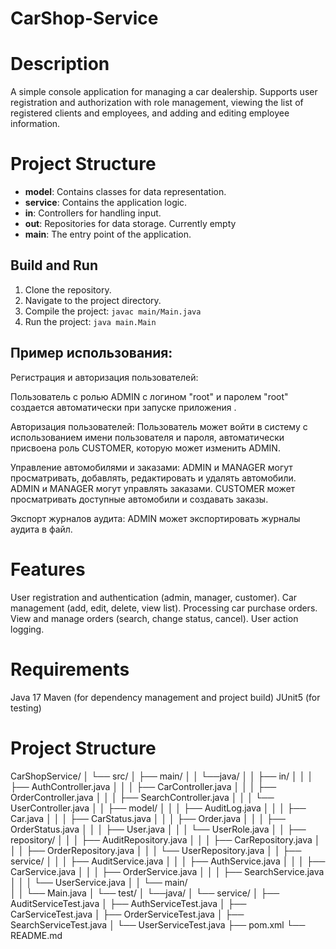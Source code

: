 # CarShop-Service

# Description
A simple console application for managing a car dealership. Supports user registration and authorization with role management, viewing the list of registered clients and employees, and adding and editing employee information.

# Project Structure
- **model**: Contains classes for data representation.
- **service**: Contains the application logic.
- **in**: Controllers for handling input.
- **out**: Repositories for data storage. Currently empty
- **main**: The entry point of the application.

## Build and Run
1. Clone the repository.
2. Navigate to the project directory.
3. Compile the project: `javac main/Main.java`
4. Run the project: `java main.Main`

## Пример использования:

Регистрация и авторизация пользователей:

Пользователь с ролью ADMIN с логином "root" и паролем "root" создается автоматически при запуске приложения .

Авторизация пользователей:
Пользователь может войти в систему с использованием имени пользователя и пароля, автоматически присвоена роль CUSTOMER, которую может изменить ADMIN.

Управление автомобилями и заказами:
ADMIN и MANAGER могут просматривать, добавлять, редактировать и удалять автомобили.
ADMIN и MANAGER могут управлять заказами.
CUSTOMER может просматривать доступные автомобили и создавать заказы.

Экспорт журналов аудита:
ADMIN может экспортировать журналы аудита в файл.

# Features
User registration and authentication (admin, manager, customer).
Car management (add, edit, delete, view list).
Processing car purchase orders.
View and manage orders (search, change status, cancel).
User action logging.

# Requirements
Java 17
Maven (for dependency management and project build)
JUnit5 (for testing)

# Project Structure
CarShopService/
│	└──	src/
│		├──	main/
│		│	└──java/
│		│		├── in/
│		│		│   ├── AuthController.java
│		│		│   ├── CarController.java
│		│		│   ├── OrderController.java
│		│		│   ├── SearchController.java
│		│		│   └── UserController.java
│		│		├── model/
│		│		│	├── AuditLog.java
│		│		│   ├── Car.java
│		│		│	├── CarStatus.java
│		│		│   ├── Order.java
│		│		│	├── OrderStatus.java
│		│		│   ├── User.java
│		│		│   └── UserRole.java
│		│		├── repository/
│		│		│   ├── AuditRepository.java
│		│		│   ├── CarRepository.java
│		│		│   ├── OrderRepository.java
│		│		│   └── UserRepository.java
│		│		├── service/
│		│		│   ├── AuditService.java
│		│		│   ├── AuthService.java
│		│		│   ├── CarService.java
│		│	    │	├── OrderService.java
│		│		│   ├── SearchService.java
│		│		│   └── UserService.java
│		│		└── main/			
│		│			└── Main.java
│		└──	test/
│			└──java/
│				└── service/
│					├── AuditServiceTest.java
│					├── AuthServiceTest.java
│					├── CarServiceTest.java
│					├── OrderServiceTest.java
│					├── SearchServiceTest.java
│					└── UserServiceTest.java
├── pom.xml
└── README.md


